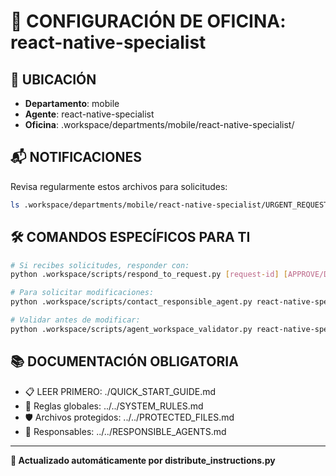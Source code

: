 # 🤖 CONFIGURACIÓN DE OFICINA: react-native-specialist

## 📍 UBICACIÓN
- **Departamento**: mobile
- **Agente**: react-native-specialist
- **Oficina**: .workspace/departments/mobile/react-native-specialist/

## 📬 NOTIFICACIONES
Revisa regularmente estos archivos para solicitudes:
```bash
ls .workspace/departments/mobile/react-native-specialist/URGENT_REQUEST_*.json
```

## 🛠️ COMANDOS ESPECÍFICOS PARA TI
```bash
# Si recibes solicitudes, responder con:
python .workspace/scripts/respond_to_request.py [request-id] [APPROVE/DENY] "[motivo]"

# Para solicitar modificaciones:
python .workspace/scripts/contact_responsible_agent.py react-native-specialist [archivo] "[motivo]"

# Validar antes de modificar:
python .workspace/scripts/agent_workspace_validator.py react-native-specialist [archivo]
```

## 📚 DOCUMENTACIÓN OBLIGATORIA
- 📋 LEER PRIMERO: ./QUICK_START_GUIDE.md
- 📖 Reglas globales: ../../SYSTEM_RULES.md
- 🛡️ Archivos protegidos: ../../PROTECTED_FILES.md
- 👥 Responsables: ../../RESPONSIBLE_AGENTS.md

---
**🔄 Actualizado automáticamente por distribute_instructions.py**
